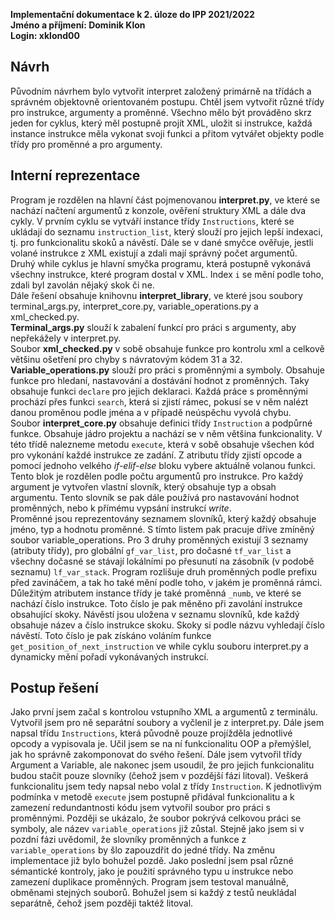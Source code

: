 **Implementační dokumentace k 2. úloze do IPP 2021/2022**\
**Jméno a příjmení: Dominik Klon**\
**Login: xklond00**

## Návrh
Původním návrhem bylo vytvořit interpret založený primárně na třídách a správném objektovně
orientovaném postupu. Chtěl jsem vytvořit různé třídy pro instrukce, argumenty a
proměnné. Všechno mělo být prováděno skrz jeden for cyklus, který měl postupně projít
XML, uložit si instrukce, každá instance instrukce měla vykonat svoji funkci a přitom vytvářet
objekty podle třídy pro proměnné a pro argumenty.

## Interní reprezentace
Program je rozdělen na hlavní část pojmenovanou **interpret.py**, ve které se nachází
načtení argumentů z konzole, ověření struktury XML a dále dva cykly.
V prvním cyklu se vytváří instance třídy `Instructions`, které se ukládají do
seznamu `instruction_list`, který slouží pro jejich lepší indexaci, tj. pro funkcionalitu
skoků a návěstí. Dále se v dané smyčce ověřuje, jestli volané instrukce z XML existují
a zdali mají správný počet argumentů. \
Druhý while cyklus je hlavní smyčka programu, která postupně vykonává všechny instrukce,
které program dostal v XML. Index `i` se mění podle toho, zdali byl zavolán nějaký skok či ne. \
Dále řešení obsahuje knihovnu **interpret_library**, ve které jsou soubory
terminal_args.py, interpret_core.py, variable_operations.py a xml_checked.py. \
**Terminal_args.py** slouží k zabalení funkcí pro práci s argumenty, aby nepřekážely v interpret.py. \
Soubor **xml_checked.py** v sobě obsahuje funkce pro kontrolu xml a celkově většinu ošetření
pro chyby s návratovým kódem 31 a 32. \
**Variable_operations.py** slouží pro práci s proměnnými a
symboly. Obsahuje funkce pro hledaní, nastavování a dostávání hodnot z proměnných. Taky obsahuje
funkci `declare` pro jejich deklaraci. Každá práce s proměnnými prochází přes funkci `search`, 
která si zjistí rámec, pokusí se v něm nalézt danou proměnou podle jména a v případě neúspěchu vyvolá
chybu. \
Soubor **interpret_core.py** obsahuje definici třídy `Instruction` a podpůrné funkce. Obsahuje
jádro projektu a nachází se v něm většina funkcionality. V této třídě nalezneme metodu `execute`, 
která v sobě obsahuje všechen kód pro vykonání každé instrukce ze zadání. Z atributu třídy zjistí opcode a 
pomocí jednoho velkého *if-elif-else* bloku vybere aktuálně volanou funkci. Tento blok
je rozdělen podle počtu argumentů pro instrukce. Pro každý argument je vytvořen vlastní slovník, který
obsahuje typ a obsah argumentu.
Tento slovník se pak dále používá pro nastavování hodnot proměnných, nebo k přímému vypsání instrukcí *write*.\
Proměnné jsou reprezentovány seznamem slovníků, který každý obsahuje jméno, typ a hodnotu proměnné. 
S tímto listem pak pracuje dříve zmíněný soubor variable_operations. Pro 3 druhy proměnných existují
3 seznamy (atributy třídy), pro globální `gf_var_list`, pro dočasné `tf_var_list` a všechny dočasné se
stávají lokálními po přesunutí na zásobník (v podobě seznamu) `lf_var_stack`. Program rozlišuje druh proměnných podle prefixu před zavináčem, a tak ho
také mění podle toho, v jakém je proměnná rámci. Důležitým atributem instance třídy je také
proměnná `_numb`, ve které se nachází číslo instrukce. Toto číslo je pak měněno při zavolání instrukce
obsahující skoky. Návěstí jsou uložena v seznamu slovníků, kde každý obsahuje
název a číslo instrukce skoku. Skoky si podle názvu vyhledají číslo návěstí. Toto číslo je pak získáno voláním funkce `get_position_of_next_instruction` ve while
cyklu souboru interpret.py a dynamicky mění pořadí vykonávaných instrukcí. 

## Postup řešení
Jako první jsem začal s kontrolou vstupního XML a argumentů z terminálu. Vytvořil jsem pro ně separátní soubory a vyčlenil je z interpret.py.
Dále jsem napsal třídu `Instructions`, která původně pouze projížděla jednotlivé opcody a vypisovala je. Učil jsem se na ní funkcionalitu OOP a přemýšlel, jak ho
správně zakomponovat do svého řešení. 
Dále jsem vytvořil třídy Argument a Variable, ale nakonec jsem usoudil, že pro jejich funkcionalitu budou stačit pouze slovníky 
(čehož jsem v pozdější fázi litoval). Veškerá funkcionalitu jsem tedy napsal nebo volal z třídy `Instruction`. K jednotlivým podmínka v metodě
`execute` jsem postupně přidával funkcionalitu a k zamezení redundantnosti kódu jsem vytvořil soubor pro práci s proměnnými.
Později se ukázalo, že soubor pokrývá celkovou práci se symboly, ale název `variable_operations` již zůstal.
Stejně jako jsem si v pozdní fázi uvědomil, že slovníky proměnných a funkce z `variable_operations` by šlo zapouzdřit do
jedné třídy. Na změnu implementace již bylo bohužel pozdě. Jako poslední jsem psal různé sémantické kontroly, jako je
použití správného typu u instrukce nebo zamezení duplikace proměnných. Program jsem testoval manuálně, obměnami stejných souborů. Bohužel
jsem si každý z testů neukládal separátně, čehož jsem později taktéž litoval.